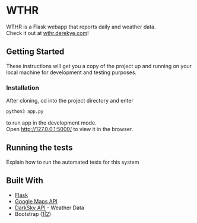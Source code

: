 # WTHR

WTHR is a Flask webapp that reports daily and weather data.\
Check it out at [wthr.derekye.com](wthr.derekye.com)!
  
## Getting Started

These instructions will get you a copy of the project up and running on your local machine for development and testing purposes.

### Installation

After cloning, cd into the project directory and enter

```bash
python3 app.py
```

to run app in the development mode.\
Open http://127.0.0.1:5000/ to view it in the browser.


## Running the tests

Explain how to run the automated tests for this system


## Built With

* [Flask](https://pypi.org/project/Flask/)
* [Google Maps API](https://developers.google.com/maps/documentation)
* [DarkSky API](https://darksky.net/dev/docs) - Weather Data
* Bootstrap ([1](https://startbootstrap.com/themes/grayscale/)|[2](https://startbootstrap.com/themes/sb-admin-2/))
